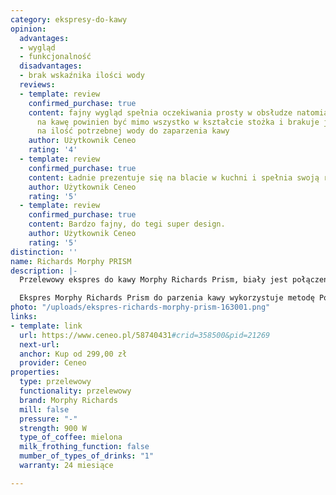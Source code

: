```yaml
---
category: ekspresy-do-kawy
opinion:
  advantages:
  - wygląd
  - funkcjonalność
  disadvantages:
  - brak wskaźnika ilości wody
  reviews:
  - template: review
    confirmed_purchase: true
    content: fajny wygląd spełnia oczekiwania prosty w obsłudze natomiast koszyczek
      na kawę powinien być mimo wszystko w kształcie stożka i brakuje jednak miarki
      na ilość potrzebnej wody do zaparzenia kawy
    author: Użytkownik Ceneo
    rating: '4'
  - template: review
    confirmed_purchase: true
    content: Ładnie prezentuje się na blacie w kuchni i spełnia swoją rolę.
    author: Użytkownik Ceneo
    rating: '5'
  - template: review
    confirmed_purchase: true
    content: Bardzo fajny, do tegi super design.
    author: Użytkownik Ceneo
    rating: '5'
distinction: ''
name: Richards Morphy PRISM
description: |-
  Przelewowy ekspres do kawy Morphy Richards Prism, biały jest połączeniem funkcjonalnego i intuicyjnego sprzętu o nowoczesnym designie z wyśmienitym smakiem parzonej kawy najwyższej jakości. Posiada funkcję opóźnionego parzenia, doskonale podtrzymuje ciepło. Wyłącza się samoczynnie po 30 minutach od ostatniego użytku, oszczędzając zużycie energii.

  Ekspres Morphy Richards Prism do parzenia kawy wykorzystuje metodę Pour Over. Urządzenie rozpoczyna proces od dolania małej ilości wody do kawy znajdującej się w filtrze, co pozwala na uzyskanie optymalnej intensywności smaku. U góry ekspresu znajduje się łatwy w obsłudze, nowoczesny wyświetlacz, dzięki któremu użytkownik może zdecydować o stopniu intensywności kawy, wybierając jeden z trzech dostępnych poziomów. System podtrzymania ciepła zachowuje optymalną temperaturę napoju kawowego do 30 minut od momentu zaparzenia. Funkcja mycia automatycznego pomaga utrzymać czystość.
photo: "/uploads/ekspres-richards-morphy-prism-163001.png"
links:
- template: link
  url: https://www.ceneo.pl/58740431#crid=358500&pid=21269
  next-url:
  anchor: Kup od 299,00 zł
  provider: Ceneo
properties:
  type: przelewowy
  functionality: przelewowy
  brand: Morphy Richards
  mill: false
  pressure: "-"
  strength: 900 W
  type_of_coffee: mielona
  milk_frothing_function: false
  mumber_of_types_of_drinks: "1"
  warranty: 24 miesiące

---
```

